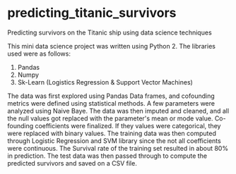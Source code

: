 # predicting_titanic_survivors
Predicting survivors on the Titanic ship using data science techniques

This mini data science project was written using Python 2.
The libraries used were as follows:

1) Pandas 
2) Numpy
3) Sk-Learn (Logistics Regression & Support Vector Machines)

The data was first explored using Pandas Data frames, and cofounding metrics were defined using statistical methods.
A few parameters were analyzed using Naive Baye.
The data was then imputed and cleaned, and all the null values got replaced with the parameter's mean or mode value.
Co-founding coefficients were finalized. If they values were categorical, they were replaced with binary values.
The training data was then computed through Logistic Regression and SVM library since the not all coefficients were continuous.
The Survival rate of the training set resulted in about 80% in prediction.
The test data was then passed through to compute the predicted survivors and saved on a CSV file.
